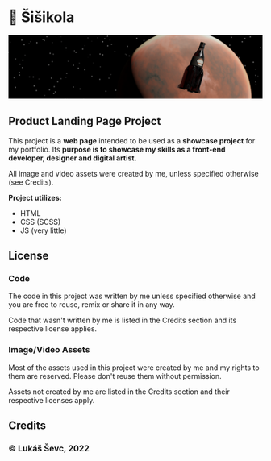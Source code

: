 # 🚀 Šišikola
![sisikola-banner](media/sisikola-banner.png)

## Product Landing Page Project
This project is a **web page** intended to be used as a **showcase project** for my portfolio. Its **purpose is to showcase my skills as a front-end developer, designer and digital artist.**

All image and video assets were created by me, unless specified otherwise (see Credits). 

**Project utilizes:**
- HTML
- CSS (SCSS)
- JS (very little)

## License
### Code
The code in this project was written by me unless specified otherwise and you are free to reuse, remix or share it in any way.

Code that wasn't written by me is listed in the Credits section and its respective license applies. 


### Image/Video Assets
Most of the assets used in this project were created by me and my rights to them are reserved. Please don't reuse them without permission.

Assets not created by me are listed in the Credits section and their respective licenses apply. 

## Credits

### © Lukáš Ševc, 2022